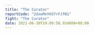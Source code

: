 ```yaml
---
title: "The Curator"
reportCode: "2dxwMnYH37rFJfN1"
fight: "The Curator"
date: 2021-06-30T19:09:58.934000+00:00
---
```

